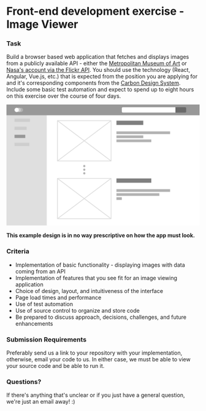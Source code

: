 # Front-end development exercise - Image Viewer

### Task
Build a browser based web application that fetches and displays images from a publicly available API - either the [Metropolitan Museum of Art](https://metmuseum.github.io/) or [Nasa's account via the Flickr API](API_DETAILS.md).  You should use the technology (React, Angular, Vue.js, etc.) that is expected from the position you are applying for and it's corresponding components from the [Carbon Design System](https://www.carbondesignsystem.com/developing/frameworks/react/).  Include some basic test automation and expect to spend up to eight hours on this exercise over the course of four days.

![Layout](assets/fedexercisewf.png)

**This example design is in no way prescriptive on how the app must look.**

### Criteria
 - Implementation of basic functionality - displaying images with data coming from an API
 - Implementation of features that you see fit for an image viewing application
 - Choice of design, layout, and intuitiveness of the interface
 - Page load times and performance
 - Use of test automation
 - Use of source control to organize and store code
 - Be prepared to discuss approach, decisions, challenges, and future enhancements

### Submission Requirements
Preferably send us a link to your repository with your implementation, otherwise, email your code to us.  In either case, we must be able to view your source code and be able to run it. 

### Questions?
If there's anything that's unclear or if you just have a general question, we're just an email away! :)
